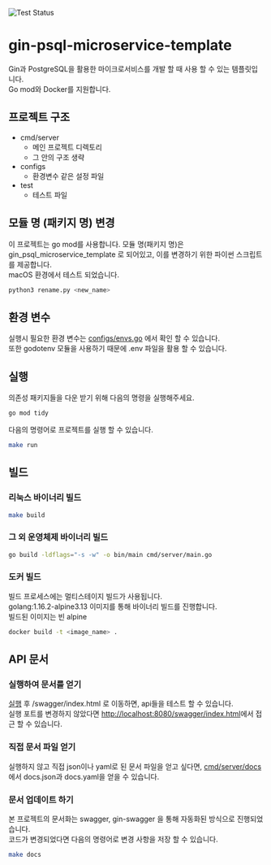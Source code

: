 ![Test Status](https://github.com/code-yeongyu/gin-psql-microservice-template/actions/workflows/test.yml/badge.svg)

# gin-psql-microservice-template

Gin과 PostgreSQL을 활용한 마이크로서비스를 개발 할 때 사용 할 수 있는 템플릿입니다.  
Go mod와 Docker를 지원합니다.

## 프로젝트 구조

-   cmd/server
    -   메인 프로젝트 디렉토리
    -   그 안의 구조 생략
-   configs
    -   환경변수 같은 설정 파일
-   test
    -   테스트 파일

## 모듈 명 (패키지 명) 변경

이 프로젝트는 go mod를 사용합니다.
모듈 명(패키지 명)은 gin_psql_microservice_template 로 되어있고, 이를 변경하기 위한 파이썬 스크립트를 제공합니다.  
macOS 환경에서 테스트 되었습니다.

```sh
python3 rename.py <new_name>
```

## 환경 변수

실행시 필요한 환경 변수는 [configs/envs.go](./configs/envs.go) 에서 확인 할 수 있습니다.  
또한 godotenv 모듈을 사용하기 때문에 .env 파일을 활용 할 수 있습니다.

## <a name="execution"></a>실행

의존성 패키지들을 다운 받기 위해 다음의 명령을 실행해주세요.

```sh
go mod tidy
```

다음의 명령어로 프로젝트를 실행 할 수 있습니다.

```sh
make run
```

## 빌드

### 리눅스 바이너리 빌드

```sh
make build
```

### 그 외 운영체제 바이너리 빌드

```sh
go build -ldflags="-s -w" -o bin/main cmd/server/main.go
```

### 도커 빌드

빌드 프로세스에는 멀티스테이지 빌드가 사용됩니다.  
golang:1.16.2-alpine3.13 이미지를 통해 바이너리 빌드를 진행합니다.  
빌드된 이미지는 빈 alpine

```sh
docker build -t <image_name> .
```

## API 문서

### 실행하여 문서를 얻기

[실행](#execution) 후 /swagger/index.html 로 이동하면, api들을 테스트 할 수 있습니다.  
실행 포트를 변경하지 않았다면 <http://localhost:8080/swagger/index.html>에서 접근 할 수 있습니다.

### 직접 문서 파일 얻기

실행하지 않고 직접 json이나 yaml로 된 문서 파일을 얻고 싶다면, [cmd/server/docs](./cmd/server/docs) 에서 docs.json과 docs.yaml을 얻을 수 있습니다.

### 문서 업데이트 하기

본 프로젝트의 문서화는 swagger, gin-swagger 을 통해 자동화된 방식으로 진행되었습니다.  
코드가 변경되었다면 다음의 명령어로 변경 사항을 저장 할 수 있습니다.

```sh
make docs
```
